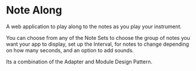 <!-- Heading -->
# Note Along

<!-- Description -->
A web application to play along to the notes as you play your instrument.

You can choose from any of the Note Sets to choose the group of notes you want your app to display, set up the Interval, for notes to change depending on how many seconds, and an option to add sounds.

Its a combination of the Adapter and Module Design Pattern.